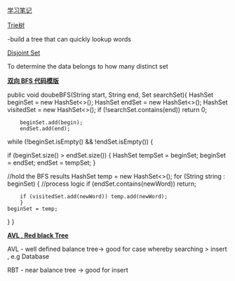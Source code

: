 <u>学习笔记</u>

<u>Trie树</u>

-build a tree that can quickly lookup words

<u>Disjoint Set</u>

To determine the data belongs to how many distinct set

**<u>双向 BFS 代码模版</u>**

public void doubeBFS(String start, String end, Set<String> searchSet){
 HashSet<String> beginSet = new HashSet<>();
        HashSet<String> endSet = new HashSet<>();
        HashSet<String> visitedSet = new HashSet<>();
        if (!searchSet.contains(end)) return 0;

        beginSet.add(begin);
        endSet.add(end);

  while (!beginSet.isEmpty() && !endSet.isEmpty()) {

 if (beginSet.size() > endSet.size()) {
                HashSet<String> tempSet = beginSet;
                beginSet = endSet;
                endSet = tempSet;
            }

//hold the BFS results
            HashSet<String> temp = new HashSet<>();
            for (String string : beginSet) {
 		//process logic 
	       if (endSet.contains(newWord)) return;
		
		if (visitedSet.add(newWord)) temp.add(newWord); 
	    }
	beginSet = temp;
}
}



**<u>AVL , Red black Tree</u>**

AVL - well defined balance tree-> good for case whereby searching > insert , e.g Database

RBT - near balance tree -> good for insert 